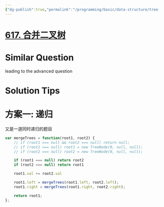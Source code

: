 ```yaml
---
{"dg-publish":true,"permalink":"/programming/basic/data-structure/tree-traverse/617/","tags":["leetcode/tree/traverse"]}
---
```



# [617. 合并二叉树](https://leetcode.cn/problems/merge-two-binary-trees/)

# Similar Question

leading to the advanced question

# Solution Tips

# 方案一: 递归

又是一道同时递归的题目

```js
var mergeTrees = function(root1, root2) {
    // if (root1 === null && root2 === null) return null;
    // if (root1 === null) root1 = new TreeNode(0, null, null);
    // if (root2 === null) root2 = new TreeNode(0, null, null);

    if (root1 === null) return root2
    if (root2 === null) return root1

    root1.val += root2.val

    root1.left = mergeTrees(root1.left, root2.left);
    root1.right = mergeTrees(root1.right, root2.right);

    return root1;
};
```
